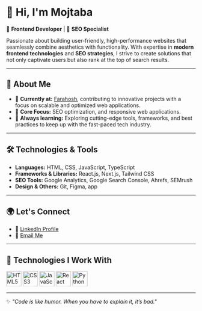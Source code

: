 # 👋 Hi, I'm Mojtaba  

🚀 **Frontend Developer** | 🧩 **SEO Specialist**  

Passionate about building user-friendly, high-performance websites that seamlessly combine aesthetics with functionality. With expertise in **modern frontend technologies** and **SEO strategies**, I strive to create solutions that not only captivate users but also rank at the top of search results.  

---

## 🌟 About Me  
- 💼 **Currently at:** [Farahosh](https://frahosh.com), contributing to innovative projects with a focus on scalable and optimized web applications.  
- 🎯 **Core Focus:** SEO optimization, and responsive web applications.  
- 🌱 **Always learning:** Exploring cutting-edge tools, frameworks, and best practices to keep up with the fast-paced tech industry.  

---

## 🛠 Technologies & Tools  
- **Languages:** HTML, CSS, JavaScript, TypeScript  
- **Frameworks & Libraries:** React.js, Next.js, Tailwind CSS  
- **SEO Tools:** Google Analytics, Google Search Console, Ahrefs, SEMrush  
- **Design & Others:** Git, Figma, app 

---

## 🌍 Let's Connect  
- 💼 [LinkedIn Profile](https://www.linkedin.com/in/mojtaba-baharlouei-4922a62aa/?lipi=urn%3Ali%3Apage%3Ad_flagship3_feed%3BpmLWBsOxQSqdFUTkTYBeNw%3D%3D)  
- 📧 [Email Me](mailto:mojtababarloiee@gmail.com)  

---

## 🚀 Technologies I Work With  
<p align="left">
  <img src="https://cdn.jsdelivr.net/gh/devicons/devicon/icons/html5/html5-original.svg" alt="HTML5" width="40" height="40"/>
  <img src="https://cdn.jsdelivr.net/gh/devicons/devicon/icons/css3/css3-original.svg" alt="CSS3" width="40" height="40"/>
  <img src="https://cdn.jsdelivr.net/gh/devicons/devicon/icons/javascript/javascript-original.svg" alt="JavaScript" width="40" height="40"/>
  <img src="https://cdn.jsdelivr.net/gh/devicons/devicon/icons/react/react-original.svg" alt="React" width="40" height="40"/>
  <img src="https://cdn.jsdelivr.net/gh/devicons/devicon/icons/python/python-original.svg" alt="Python" width="40" height="40"/>
</p>  

---

✨ *"Code is like humor. When you have to explain it, it’s bad."*  
